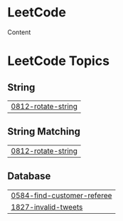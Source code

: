 # LeetCode
Content

<!---LeetCode Topics Start-->
# LeetCode Topics
## String
|  |
| ------- |
| [0812-rotate-string](https://github.com/psgupta712/LeetCode/tree/master/0812-rotate-string) |
## String Matching
|  |
| ------- |
| [0812-rotate-string](https://github.com/psgupta712/LeetCode/tree/master/0812-rotate-string) |
## Database
|  |
| ------- |
| [0584-find-customer-referee](https://github.com/psgupta712/LeetCode/tree/master/0584-find-customer-referee) |
| [1827-invalid-tweets](https://github.com/psgupta712/LeetCode/tree/master/1827-invalid-tweets) |
<!---LeetCode Topics End-->